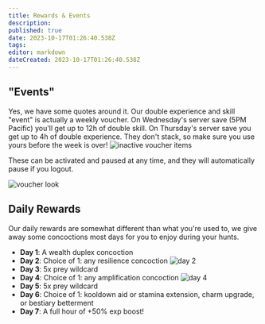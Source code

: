 ```yaml
---
title: Rewards & Events
description: 
published: true
date: 2023-10-17T01:26:40.538Z
tags: 
editor: markdown
dateCreated: 2023-10-17T01:26:40.538Z
---
```


## "Events"

Yes, we have some quotes around it. Our double experience and skill "event" is actually a weekly voucher. On Wednesday's server save (5PM Pacific) you'll get up to 12h of double skill. On Thursday's server save you get up to 4h of double experience. They don't stack, so make sure you use yours before the week is over!
![inactive voucher items](https://res.cloudinary.com/dwzt6r3eh/image/upload/v1690779807/Kapture_2023-07-30_at_22.03.07_cjbgii.gif)

These can be activated and paused at any time, and they will automatically pause if you logout.

![voucher look](https://res.cloudinary.com/dwzt6r3eh/image/upload/v1690779935/SCR-20230730-uoj_a8doa6.png)


## Daily Rewards

Our daily rewards are somewhat different than what you're used to, we give away some concoctions most days for you to enjoy during your hunts.

- **Day 1**: A wealth duplex concoction
- **Day 2**: Choice of 1: any resilience concoction
![day 2](https://res.cloudinary.com/dwzt6r3eh/image/upload/v1690778721/SCR-20230730-u7q_a9flep.png)
- **Day 3**: 5x prey wildcard
- **Day 4**: Choice of 1: any amplification concoction
![day 4](https://res.cloudinary.com/dwzt6r3eh/image/upload/v1690778813/SCR-20230730-u90_ywfyis.png)
- **Day 5**: 5x prey wildcard
- **Day 6**: Choice of 1: kooldown aid or stamina extension, charm upgrade, or bestiary betterment
- **Day 7**: A full hour of +50% exp boost!
